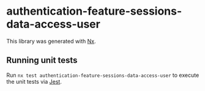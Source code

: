 # authentication-feature-sessions-data-access-user

This library was generated with [Nx](https://nx.dev).





## Running unit tests

Run `nx test authentication-feature-sessions-data-access-user` to execute the unit tests via [Jest](https://jestjs.io).


